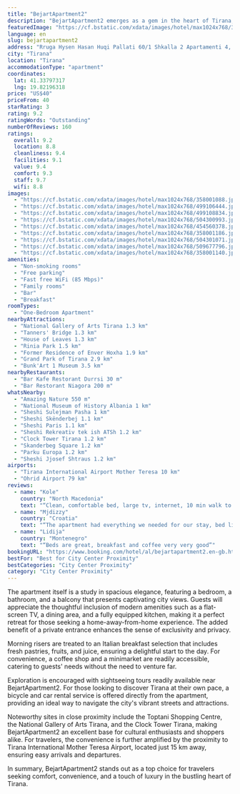 ```yaml
---
title: "BejartApartment2"
description: "BejartApartment2 emerges as a gem in the heart of Tirana, boasting a prime location mere steps away from iconic landmarks such as Skanderbeg Square, the National Theatre of Opera and Ballet of Albania, and the National Museum of History Albania."
featuredImage: "https://cf.bstatic.com/xdata/images/hotel/max1024x768/358001088.jpg?k=4f338cb57219d5f7d55397fdd2b531f25b330f3e45797d7989dec726fb6e835b&o=&hp=1"
language: en
slug: bejartapartment2
address: "Rruga Hysen Hasan Huqi Pallati 60/1 Shkalla 2 Apartamenti 4, 1000 Tirana, Albania"
city: "Tirana"
location: "Tirana"
accommodationType: "apartment"
coordinates:
  lat: 41.33797317
  lng: 19.82196318
price: "US$40"
priceFrom: 40
starRating: 3
rating: 9.2
ratingWords: "Outstanding"
numberOfReviews: 160
ratings:
  overall: 9.2
  location: 8.8
  cleanliness: 9.4
  facilities: 9.1
  value: 9.4
  comfort: 9.3
  staff: 9.7
  wifi: 8.8
images:
  - "https://cf.bstatic.com/xdata/images/hotel/max1024x768/358001088.jpg?k=4f338cb57219d5f7d55397fdd2b531f25b330f3e45797d7989dec726fb6e835b&o=&hp=1"
  - "https://cf.bstatic.com/xdata/images/hotel/max1024x768/499106444.jpg?k=bc17adc4c29498533194324b7b68091006c88fb5ec172297b864283084e8a449&o=&hp=1"
  - "https://cf.bstatic.com/xdata/images/hotel/max1024x768/499108834.jpg?k=496df278a2176b132761cd8d36397e668d1348e4a769f2b3acf693c7ca48fafc&o=&hp=1"
  - "https://cf.bstatic.com/xdata/images/hotel/max1024x768/504300993.jpg?k=4bcb40f582bcf3d52f8b9c236fe9efa285a16cd7121db375128b75145cc6e84e&o=&hp=1"
  - "https://cf.bstatic.com/xdata/images/hotel/max1024x768/454560378.jpg?k=a03e8b952c0fe0e977dda3cf59c719e396a8d5f818db566ed39b18faa246c4ab&o=&hp=1"
  - "https://cf.bstatic.com/xdata/images/hotel/max1024x768/358001186.jpg?k=df335fab71ceeecccdabee8d68a7d7a412d270e1b3e82f64af4560017d3c0fa4&o=&hp=1"
  - "https://cf.bstatic.com/xdata/images/hotel/max1024x768/504301071.jpg?k=112ee9076acde2d7f4aebc59cb6820b095923be5b55a4a42a08563e54a9c1632&o=&hp=1"
  - "https://cf.bstatic.com/xdata/images/hotel/max1024x768/509677796.jpg?k=e43460c437bf9201d34764b70135d4378969e9c81ad6437152128ed5f41d1926&o=&hp=1"
  - "https://cf.bstatic.com/xdata/images/hotel/max1024x768/358001140.jpg?k=d310a34b4c1f3d9feb5a004ef44a91c335db8de671ecb476ba3b925ebcf15269&o=&hp=1"
amenities:
  - "Non-smoking rooms"
  - "Free parking"
  - "Fast free WiFi (85 Mbps)"
  - "Family rooms"
  - "Bar"
  - "Breakfast"
roomTypes:
  - "One-Bedroom Apartment"
nearbyAttractions:
  - "National Gallery of Arts Tirana 1.3 km"
  - "Tanners' Bridge 1.3 km"
  - "House of Leaves 1.3 km"
  - "Rinia Park 1.5 km"
  - "Former Residence of Enver Hoxha 1.9 km"
  - "Grand Park of Tirana 2.9 km"
  - "Bunk'Art 1 Museum 3.5 km"
nearbyRestaurants:
  - "Bar Kafe Restorant Durrsi 30 m"
  - "Bar Restorant Niagora 200 m"
whatsNearby:
  - "Amazing Nature 550 m"
  - "National Museum of History Albania 1 km"
  - "Sheshi Sulejman Pasha 1 km"
  - "Sheshi Skënderbej 1.1 km"
  - "Sheshi Paris 1.1 km"
  - "Sheshi Rekreativ tek ish ATSh 1.2 km"
  - "Clock Tower Tirana 1.2 km"
  - "Skanderbeg Square 1.2 km"
  - "Parku Europa 1.2 km"
  - "Sheshi Jjosef Shtraus 1.2 km"
airports:
  - "Tirana International Airport Mother Teresa 10 km"
  - "Ohrid Airport 79 km"
reviews:
  - name: "Kole"
    country: "North Macedonia"
    text: "“Clean, comfortable bed, large tv, internet, 10 min walk to the center, good espresso in the small cafe bar.”"
  - name: "Mjdizzy"
    country: "Croatia"
    text: "“The apartment had everything we needed for our stay, bed linen, towels, fully equipped kitchen. Perfect”"
  - name: "Lidija"
    country: "Montenegro"
    text: "“Beds are great, breakfast and coffee very very good”"
bookingURL: "https://www.booking.com/hotel/al/bejartapartment2.en-gb.html?aid=8035640"
bestFor: "Best for City Center Proximity"
bestCategories: "City Center Proximity"
category: "City Center Proximity"
---
```


The apartment itself is a study in spacious elegance, featuring a bedroom, a bathroom, and a balcony that presents captivating city views. Guests will appreciate the thoughtful inclusion of modern amenities such as a flat-screen TV, a dining area, and a fully equipped kitchen, making it a perfect retreat for those seeking a home-away-from-home experience. The added benefit of a private entrance enhances the sense of exclusivity and privacy.

Morning risers are treated to an Italian breakfast selection that includes fresh pastries, fruits, and juice, ensuring a delightful start to the day. For convenience, a coffee shop and a minimarket are readily accessible, catering to guests' needs without the need to venture far.

Exploration is encouraged with sightseeing tours readily available near BejartApartment2. For those looking to discover Tirana at their own pace, a bicycle and car rental service is offered directly from the apartment, providing an ideal way to navigate the city's vibrant streets and attractions.

Noteworthy sites in close proximity include the Toptani Shopping Centre, the National Gallery of Arts Tirana, and the Clock Tower Tirana, making BejartApartment2 an excellent base for cultural enthusiasts and shoppers alike. For travelers, the convenience is further amplified by the proximity to Tirana International Mother Teresa Airport, located just 15 km away, ensuring easy arrivals and departures.

In summary, BejartApartment2 stands out as a top choice for travelers seeking comfort, convenience, and a touch of luxury in the bustling heart of Tirana.